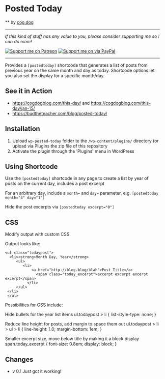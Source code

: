 # Posted Today
** by [cog.dog](https://cog.dog)

-----
*If this kind of stuff has any value to you, please consider supporting me so I can do more!*

[![Support me on Patreon](http://cogdog.github.io/images/badge-patreon.png)](https://patreon.com/cogdog) [![Support me on via PayPal](http://cogdog.github.io/images/badge-paypal.png)](https://paypal.me/cogdog)

----- 

Provides a `[postedtoday]` shortcode that generates a list of posts from previous year on the same month and day as today. Shortcode options let you also set the display for a specific month/day.


## See it in Action

* https://cogdogblog.com/this-day/ and https://cogdogblog.com/this-day/jan-15/
* https://budtheteacher.com/blog/posted-today/


## Installation

1. Upload `wp-posted-today` folder to the `/wp-content/plugins/` directory (or upload via Plugins the zip file of this repository
2. Activate the plugin through the 'Plugins' menu in WordPress

## Using Shortcode
Use the `[postedtoday]` shortcode  in any page to create a list by year of posts on the current day, includes a post excerpt

For an arbitrary  day, include a `month=` and `day=` parameter, e.g. `[postedtoday month="4" day="1"]`

Hide the post excerpts via `[postedtoday excerpt="0"]`

## CSS 

Modify output with custom CSS.

Output looks like:

    <ul class="todaypost">
   	  <li><strong>Month Day, Year</strong>
   		 <ul>
   			<li>
   			    <a href="http://blog.blog/blah">Post Title</a> 
   			      <span class="today_excerpt">excerpt excerpt excerpt excerpt</span>
   			  </li>
   		 </ul>
   	 </li>
   	 </ul>

Possibilities for CSS include:

Hide bullets for the year list items
     ul.todaypost > li {
        list-style-type: none;
     }

Reduce line height for posts, add margin to space them out
     ul.todaypost > li > ul > li {
         line-height: 1.0;
         margin-bottom: 1em;
     }

Smaller excerpt size, move below title by making it a block display
    span.today_excerpt {
       font-size: 0.8em;
       display: block;
     }


## Changes

* v 0.1 Just got it working!





